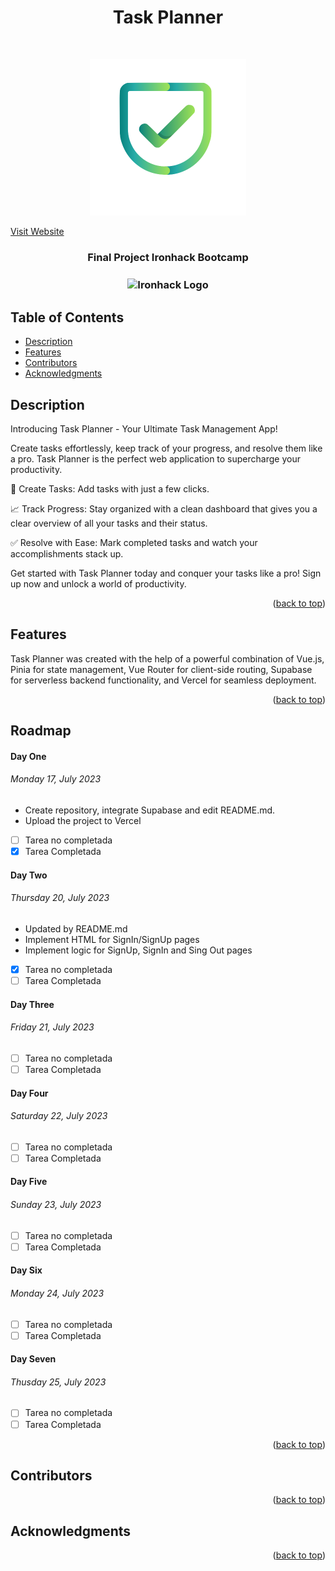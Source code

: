 <h1 align="center">Task Planner </h1> <br>
<p align="center">
    <img alt="Final Project Website" title="website" src="/assets/Task Planner.png" width="250">
</p>
<a align="center" href="final-project-romy-ver.vercel.app">Visit Website</a>

<h3 align="center">
  Final Project Ironhack Bootcamp
<h3>
<p align="center">
<img align="center" src="https://globalm.io/wp-content/uploads/2021/10/Ironhack-300x300.png" alt="Ironhack Logo" width="250">
</p>

## Table of Contents

- [Description](#description)
- [Features](#features)
- [Contributors](#contributors)
- [Acknowledgments](#acknowledgments)


## Description

Introducing Task Planner - Your Ultimate Task Management App!

Create tasks effortlessly, keep track of your progress, and resolve them like a pro. Task Planner is the perfect web application to supercharge your productivity.

🚀 Create Tasks: Add tasks with just a few clicks. 

📈 Track Progress: Stay organized with a clean dashboard that gives you a clear overview of all your tasks and their status.

✅ Resolve with Ease: Mark completed tasks and watch your accomplishments stack up.

Get started with Task Planner today and conquer your tasks like a pro! Sign up now and unlock a world of productivity.

<p align="right">(<a href="#readme-top">back to top</a>)</p>

## Features

Task Planner was created with the help of a powerful combination of Vue.js, Pinia for state management, Vue Router for client-side routing, Supabase for serverless backend functionality, and Vercel for seamless deployment.

<p align="right">(<a href="#readme-top">back to top</a>)</p>

## Roadmap

#### Day One

###### Monday 17, July 2023 

* Create repository, integrate Supabase and edit README.md. 
* Upload the project to Vercel

- [ ] Tarea no completada
- [x] Tarea Completada

#### Day Two

###### Thursday 20, July 2023 

* Updated by README.md
* Implement HTML for SignIn/SignUp pages
* Implement logic for SignUp, SignIn and Sing Out pages

- [x] Tarea no completada
- [ ] Tarea Completada

#### Day Three

###### Friday 21, July 2023 

- [ ] Tarea no completada
- [ ] Tarea Completada

#### Day Four

###### Saturday 22, July 2023 

- [ ] Tarea no completada
- [ ] Tarea Completada

#### Day Five

###### Sunday 23, July 2023 

- [ ] Tarea no completada
- [ ] Tarea Completada

#### Day Six

###### Monday 24, July 2023 

- [ ] Tarea no completada
- [ ] Tarea Completada

#### Day Seven

###### Thusday 25, July 2023 

- [ ] Tarea no completada
- [ ] Tarea Completada

<p align="right">(<a href="#readme-top">back to top</a>)</p>


## Contributors

<p align="right">(<a href="#readme-top">back to top</a>)</p>

## Acknowledgments

<p align="right">(<a href="#readme-top">back to top</a>)</p>


